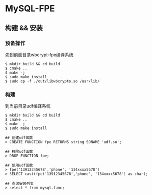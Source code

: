 # MySQL-FPE

## 构建 && 安装

### 预备操作

先到前面目录wbcrypt-fpe编译系统

```
$ mkdir build && cd build
$ cmake ..
$ make -j
$ sudo make install
$ sudo cp -f ./out/libwbcrypto.so /usr/lib/
```

### 构建
到当前目录udf编译系统
```
$ mkdir build && cd build
$ cmake ..
$ make -j
$ sudo make install
```

```
## 创建udf函数
> CREATE FUNCTION fpe RETURNS string SONAME 'udf.so';

## 移除udf函数
> DROP FUNCTION fpe;

## 使用udf函数
> fpe('13912345678','phone', '134xxxx5678')
> SELECT cast(fpe('13912345678','phone', '134xxxx5678') as char);

## 查询安装列表
> select * from mysql.func;
```

